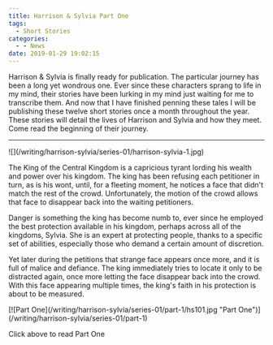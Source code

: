```yaml
---
title: Harrison & Sylvia Part One
tags:
  - Short Stories
categories:
  - - News
date: 2019-01-29 19:02:15
---
```


Harrison & Sylvia is finally ready for publication.  The particular journey has been a long yet wondrous one.  Ever since these characters sprang to life in my mind, their stories have been lurking in my mind just waiting for me to transcribe them.  And now that I have finished penning these tales I will be publishing these twelve short stories once a month throughout the year.  These stories will detail the lives of Harrison and Sylvia and how they meet.  Come read the beginning of their journey.<!-- more -->
<hr class="clear-both center-fade"/>
<div class="embedded-image-left">![](/writing/harrison-sylvia/series-01/harrison-sylvia-1.jpg)</div>

The King of the Central Kingdom is a capricious tyrant lording his wealth and power over his kingdom.  The king has been refusing each petitioner in turn, as is his wont, until, for a fleeting moment, he notices a face that didn't match the rest of the crowd. Unfortunately, the motion of the crowd allows that face to disappear back into the waiting petitioners.

Danger is something the king has become numb to, ever since he employed the best protection available in his kingdom, perhaps across all of the kingdoms, Sylvia.  She is an expert at protecting people, thanks to a specific set of abilities, especially those who demand a certain amount of discretion.

Yet later during the petitions that strange face appears once more, and it is full of malice and defiance.  The king immediately tries to locate it only to be distracted again, once more letting the face disappear back into the crowd.  With this face appearing multiple times, the king's faith in his protection is about to be measured.

<div class="clear-both center">
[![Part One](/writing/harrison-sylvia/series-01/part-1/hs101.jpg "Part One")](/writing/harrison-sylvia/series-01/part-1)<p>Click above to read Part One</p></div>